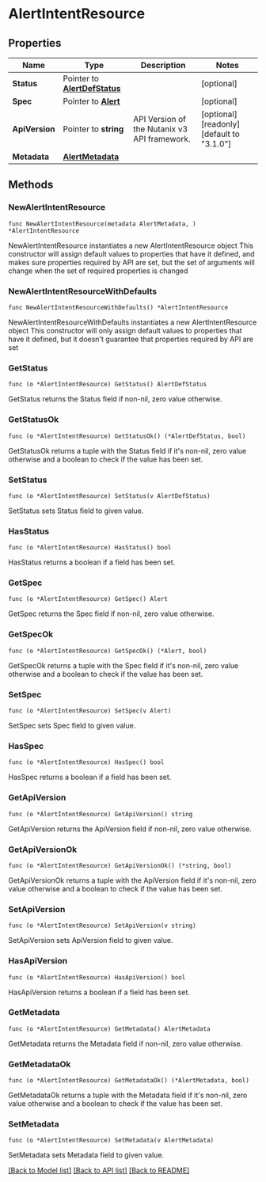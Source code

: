 # AlertIntentResource

## Properties

Name | Type | Description | Notes
------------ | ------------- | ------------- | -------------
**Status** | Pointer to [**AlertDefStatus**](AlertDefStatus.md) |  | [optional] 
**Spec** | Pointer to [**Alert**](Alert.md) |  | [optional] 
**ApiVersion** | Pointer to **string** | API Version of the Nutanix v3 API framework. | [optional] [readonly] [default to "3.1.0"]
**Metadata** | [**AlertMetadata**](AlertMetadata.md) |  | 

## Methods

### NewAlertIntentResource

`func NewAlertIntentResource(metadata AlertMetadata, ) *AlertIntentResource`

NewAlertIntentResource instantiates a new AlertIntentResource object
This constructor will assign default values to properties that have it defined,
and makes sure properties required by API are set, but the set of arguments
will change when the set of required properties is changed

### NewAlertIntentResourceWithDefaults

`func NewAlertIntentResourceWithDefaults() *AlertIntentResource`

NewAlertIntentResourceWithDefaults instantiates a new AlertIntentResource object
This constructor will only assign default values to properties that have it defined,
but it doesn't guarantee that properties required by API are set

### GetStatus

`func (o *AlertIntentResource) GetStatus() AlertDefStatus`

GetStatus returns the Status field if non-nil, zero value otherwise.

### GetStatusOk

`func (o *AlertIntentResource) GetStatusOk() (*AlertDefStatus, bool)`

GetStatusOk returns a tuple with the Status field if it's non-nil, zero value otherwise
and a boolean to check if the value has been set.

### SetStatus

`func (o *AlertIntentResource) SetStatus(v AlertDefStatus)`

SetStatus sets Status field to given value.

### HasStatus

`func (o *AlertIntentResource) HasStatus() bool`

HasStatus returns a boolean if a field has been set.

### GetSpec

`func (o *AlertIntentResource) GetSpec() Alert`

GetSpec returns the Spec field if non-nil, zero value otherwise.

### GetSpecOk

`func (o *AlertIntentResource) GetSpecOk() (*Alert, bool)`

GetSpecOk returns a tuple with the Spec field if it's non-nil, zero value otherwise
and a boolean to check if the value has been set.

### SetSpec

`func (o *AlertIntentResource) SetSpec(v Alert)`

SetSpec sets Spec field to given value.

### HasSpec

`func (o *AlertIntentResource) HasSpec() bool`

HasSpec returns a boolean if a field has been set.

### GetApiVersion

`func (o *AlertIntentResource) GetApiVersion() string`

GetApiVersion returns the ApiVersion field if non-nil, zero value otherwise.

### GetApiVersionOk

`func (o *AlertIntentResource) GetApiVersionOk() (*string, bool)`

GetApiVersionOk returns a tuple with the ApiVersion field if it's non-nil, zero value otherwise
and a boolean to check if the value has been set.

### SetApiVersion

`func (o *AlertIntentResource) SetApiVersion(v string)`

SetApiVersion sets ApiVersion field to given value.

### HasApiVersion

`func (o *AlertIntentResource) HasApiVersion() bool`

HasApiVersion returns a boolean if a field has been set.

### GetMetadata

`func (o *AlertIntentResource) GetMetadata() AlertMetadata`

GetMetadata returns the Metadata field if non-nil, zero value otherwise.

### GetMetadataOk

`func (o *AlertIntentResource) GetMetadataOk() (*AlertMetadata, bool)`

GetMetadataOk returns a tuple with the Metadata field if it's non-nil, zero value otherwise
and a boolean to check if the value has been set.

### SetMetadata

`func (o *AlertIntentResource) SetMetadata(v AlertMetadata)`

SetMetadata sets Metadata field to given value.



[[Back to Model list]](../README.md#documentation-for-models) [[Back to API list]](../README.md#documentation-for-api-endpoints) [[Back to README]](../README.md)


